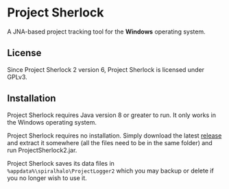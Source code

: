 # Project Sherlock
A JNA-based project tracking tool for the **Windows** operating system.

## License
Since Project Sherlock 2 version 6, Project Sherlock is licensed under GPLv3.

## Installation
Project Sherlock requires Java version 8 or greater to run. It only works in the Windows operating system.

Project Sherlock requires no installation. Simply download the latest [release](https://github.com/spiralhalo/ProjectSherlock/releases) and extract it somewhere (all the files need to be in the same folder) and run ProjectSherlock2.jar.

Project Sherlock saves its data files in `%appdata%\spiralhalo\ProjectLogger2` which you may backup or delete if you no longer wish to use it.
